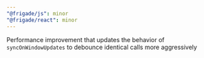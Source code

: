 ```yaml
---
"@frigade/js": minor
"@frigade/react": minor
---
```


Performance improvement that updates the behavior of `syncOnWindowUpdates` to debounce identical calls more aggressively
